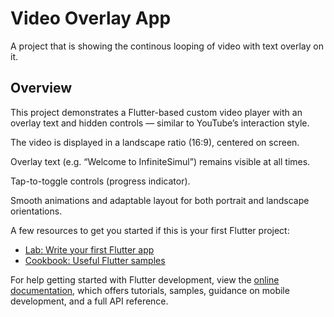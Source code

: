 # Video Overlay App

A project that is showing the continous looping of video with text overlay on it.

## Overview

This project demonstrates a Flutter-based custom video player with an overlay text and hidden controls — similar to YouTube’s interaction style.

The video is displayed in a landscape ratio (16:9), centered on screen.

Overlay text (e.g. “Welcome to InfiniteSimul”) remains visible at all times.

Tap-to-toggle controls (progress indicator).

Smooth animations and adaptable layout for both portrait and landscape orientations.


A few resources to get you started if this is your first Flutter project:

- [Lab: Write your first Flutter app](https://docs.flutter.dev/get-started/codelab)
- [Cookbook: Useful Flutter samples](https://docs.flutter.dev/cookbook)

For help getting started with Flutter development, view the
[online documentation](https://docs.flutter.dev/), which offers tutorials,
samples, guidance on mobile development, and a full API reference.
